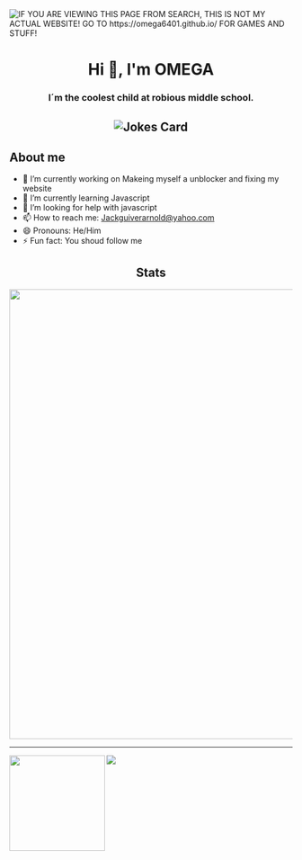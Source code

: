 <img alt="IF YOU ARE VIEWING THIS PAGE FROM SEARCH, THIS IS NOT MY ACTUAL WEBSITE! GO TO https://omega6401.github.io/ FOR GAMES AND STUFF!" src="https://readme-typing-svg.herokuapp.com?vCenter=true&lines=Hello!+I+am+ΩMEGA!;HTML+Coder;Terrible+with+JavaScript;Cool+Gamer">
<h1 align="center">Hi 👋, I'm OMEGA</h1>
<h3 align="center">I´m the coolest child at robious middle school.</h3>

<h2 align="Middle">
  <img src="https://readme-jokes.vercel.app/api" alt="Jokes Card" />
<h2>About me</h2>
  
- 🔭 I’m currently working on Makeing myself a unblocker and fixing my website
- 🌱 I’m currently learning Javascript
- 🤔 I’m looking for help with javascript
- 📫 How to reach me: Jackguiverarnold@yahoo.com
- 😄 Pronouns: He/Him
- ⚡ Fun fact: You shoud follow me
  
<h2 align="Middle">Stats</h2>
  
<a href="https://github.com/ryo-ma/github-profile-trophy">
  <img width=800 src="https://github-profile-trophy.vercel.app/?username=OMEGA6401&column=8&theme=darkhub&no-frame=true"/>
</a>


---

<div>
  <img height="170" align="left" src="https://github-readme-stats.vercel.app/api?username=OMEGA6401&count_private=true&include_all_commits=true" />
  <img src="https://github-readme-stats.vercel.app/api/top-langs/?username=OMEGA6401&layout=compact" />
</div>
